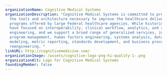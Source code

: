 ```yaml
---
organizationName: Cognitive Medical Systems
organizationDescription: "Cognitive Medical Systems is committed to providing
  the tools and architecture necessary to improve the healthcare delivery
  programs offered by large Federal healthcare agencies. While historically, we
  have focused on interoperability, clinical workflow, analytics, and software
  engineering, and we support a broad range of generalized services, including
  program management, human factors engineering, systems analysis, data
  modeling, metric reporting, standards development, and business process
  reengineering. "
linkURL: http://cognitivemedicine.com/
organizationImage: /assets/cognitive-logo-png-hi-quality-1-.png
organizationAlt: Logo for Cognitive Medical Systems
foundingMember: false
---
```

